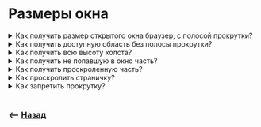 # Размеры окна  

<details>
<summary> Как получить размер открытого окна браузер, с полосой прокрутки?</summary>

![illustration](https://raw.githubusercontent.com/webster6667/documentation/master/documentation-data/illustrations/dd-up.svg)

🎯 `window.innerWidth`    
🎯 `window.innerHeight`   

![illustration](https://raw.githubusercontent.com/webster6667/documentation/master/documentation-data/illustrations/dd-down.svg)

</details>

<details>
<summary> Как получить доступную область без полосы прокрутки?</summary>

![illustration](https://raw.githubusercontent.com/webster6667/documentation/master/documentation-data/illustrations/dd-up.svg)

🎯 `document.documentElement.clientWidth`   

![illustration](https://raw.githubusercontent.com/webster6667/documentation/master/documentation-data/illustrations/dd-down.svg)

</details>

<details>
<summary> Как получить всю высоту холста?</summary>

![illustration](https://raw.githubusercontent.com/webster6667/documentation/master/documentation-data/illustrations/dd-up.svg)

Странный костыль 
```javascript
let scrollHeight = Math.max(
  document.body.scrollHeight, document.documentElement.scrollHeight,
  document.body.offsetHeight, document.documentElement.offsetHeight,
  document.body.clientHeight, document.documentElement.clientHeight
);
```

![illustration](https://raw.githubusercontent.com/webster6667/documentation/master/documentation-data/illustrations/dd-down.svg)

</details>

<details>
<summary> Как получить не попавшую в окно часть?</summary>

![illustration](https://raw.githubusercontent.com/webster6667/documentation/master/documentation-data/illustrations/dd-up.svg)

`scrollHeight - document.documentElement.clientHeight`

![illustration](https://raw.githubusercontent.com/webster6667/documentation/master/documentation-data/illustrations/dd-down.svg)

</details>

<details>
<summary> Как получить проскроленную часть?</summary>

![illustration](https://raw.githubusercontent.com/webster6667/documentation/master/documentation-data/illustrations/dd-up.svg)

🎯 `window.scrollY`       
🎯 `window.scrollX`   

![illustration](https://raw.githubusercontent.com/webster6667/documentation/master/documentation-data/illustrations/dd-down.svg)

</details>

<details>
<summary> Как проскролить страничку?</summary>

![illustration](https://raw.githubusercontent.com/webster6667/documentation/master/documentation-data/illustrations/dd-up.svg)

🎯 `scrollTo(pageX, pageY)`        
&emsp;&emsp; 👆 Скролит окно на абсолютные координаты  
  
🎯 `scrollBy(offset)`      
&emsp;&emsp; 👆 Скролит на указанное кол-во относительно текущей позиции     
  
🎯 `element.scrollIntoView()`       
&emsp;&emsp; 👆 Скролит к элементу, указывая параметрами где он будет находится    

<details>
<summary> <sup>⭐</sup>❓ Что делать если <code>scrollTo</code> не работает?</summary>

---

Возможно скрол идет не в страничке, а в дочернем элементе, нужно скролить его   

---

</details>

![illustration](https://raw.githubusercontent.com/webster6667/documentation/master/documentation-data/illustrations/dd-down.svg)


</details>

<details>
<summary> Как запретить прокрутку?</summary>

![illustration](https://raw.githubusercontent.com/webster6667/documentation/master/documentation-data/illustrations/dd-up.svg)

Добавив `overflow: hidden`  

<details>
<summary> <sup>⭐</sup>❓ Какой минус у этой проблемы?</summary>

---

Скачет контент, из за изменения `clientWidth`      
&emsp;&emsp; 👆 Можно попаравив поймав момент, и добавить `padding`   

---

</details>

![illustration](https://raw.githubusercontent.com/webster6667/documentation/master/documentation-data/illustrations/dd-down.svg)

</details>

<br>

### ⟵ **<a href="../../readme.md">Назад</a>**